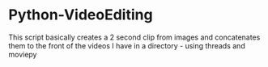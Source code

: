 # Python-VideoEditing
This script basically creates a 2 second clip from images and concatenates them to the front of the videos I have in a directory - using threads and moviepy
